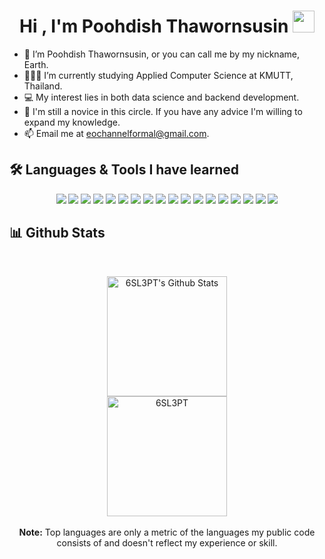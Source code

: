 <h1 align="center">
  Hi , I'm Poohdish Thawornsusin 
  <img src="https://media.giphy.com/media/hvRJCLFzcasrR4ia7z/giphy.gif" width="35">
</h1>

- 👋 I’m Poohdish Thawornsusin, or you can call me by my nickname, Earth.
- 👨🏽‍💻 I’m currently studying Applied Computer Science at KMUTT, Thailand.
- 💻 My interest lies in both data science and backend development.
- 🌱 I'm still a novice in this circle. If you have any advice I'm willing to expand my knowledge.
- 📫 Email me at [eochannelformal@gmail.com](mailto:eochannelformal@gmail.com).

## 🛠️ Languages & Tools I have learned
<p align="center">
  <img src="https://img.shields.io/badge/HTML5-E34F26?style=flat&logo=HTML5&logoColor=white&labelColor=lightgray">
  <img src="https://img.shields.io/badge/CSS-1572B6?style=flat&logo=CSS3&logoColor=white&labelColor=lightgray">
  <img src="https://img.shields.io/badge/ReactJS-61DAFB?style=flat&logo=react&logoColor=white&labelColor=inactive">
  <img src="https://img.shields.io/badge/Node.Js-brightgreen?style=flat&logo=node.js&logoColor=white&labelColor=lightgray">
  <img src="https://img.shields.io/badge/Express-black?style=flat&logo=Express&logoColor=white&labelColor=lightgray">
  <img src="https://img.shields.io/badge/JavaScript-F7DF1E?style=flat&logo=JavaScript&logoColor=white&labelColor=lightgray">
  <img src="https://img.shields.io/badge/TypeScript-3178C6?style=flat&logo=TypeScript&logoColor=white&labelColor=lightgray">
  <img src="https://img.shields.io/badge/C-A8B9CC?style=flat&logo=C&logoColor=white&labelColor=lightgray">
  <img src="https://img.shields.io/badge/C++-00599C?style=flat&logo=C%2B%2B&logoColor=white&labelColor=lightgray">
  <img src="https://img.shields.io/badge/Python-3776AB?style=flat&logo=Python&logoColor=white&labelColor=lightgray">
  <img src="https://img.shields.io/badge/Java-007396?style=flat&logo=Java&logoColor=white&labelColor=lightgray">
  <img src="https://img.shields.io/badge/MongoDB-47A248?style=flat&logo=MongoDB&logoColor=white&labelColor=lightgray">
  <img src="https://img.shields.io/badge/Firebase-FFCA28?style=flat&logo=Firebase&logoColor=white&labelColor=lightgray">
  <img src="https://img.shields.io/badge/MySQL-4479A1?style=flat&logo=MySQL&logoColor=white&labelColor=lightgray">
  <img src="https://img.shields.io/badge/XAMPP-FB7A24?style=flat&logo=XAMPP&logoColor=white&labelColor=lightgray">
  <img src="https://img.shields.io/badge/Heroku-430098?style=flat&logo=Heroku&logoColor=white&labelColor=lightgray">
  <img src="https://img.shields.io/badge/Git-F05032?style=flat&logo=Git&logoColor=white&labelColor=lightgray">
  <img src="https://img.shields.io/badge/GitHub-181717?style=flat&logo=GitHub&logoColor=white&labelColor=lightgray">
</p>

## 📊 Github Stats
<br/>

<p align="center">
  <a href="https://github.com/anuraghazra/github-readme-stats">
    <img alt="6SL3PT's Github Stats" src="https://github-readme-stats.vercel.app/api?username=6SL3PT&show_icons=true&count_private=true&theme=algolia" height="192px"/>
  </a>
  
  <br/>
  
  <img src="https://github-readme-stats.vercel.app/api/top-langs?username=6SL3PT&langs_count=10&show_icons=true&locale=en&layout=compact&theme=algolia" alt="6SL3PT" height="192px"/>
  
  <br/>
  <br/>
  <b>Note:</b> Top languages are only a metric of the languages my public code consists of and doesn't reflect my experience or skill.
</p>

